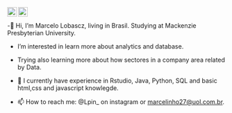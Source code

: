<a href="https://www.instagram.com/lpin_/" rel="nofollow">
  <img align="left" alt="Abhishek's Instagram" width="22px" src="https://raw.githubusercontent.com/hussainweb/hussainweb/main/icons/instagram.png" style="max-width: 100%;">
<a href="https://www.linkedin.com/in/marcelolobascz/" rel="nofollow">
  <img align="left" alt="Abhishek's LinkedIN" width="22px" src="https://raw.githubusercontent.com/peterthehan/peterthehan/master/assets/linkedin.svg" style="max-width: 100%;">
</a>
</a>
<br>
<br>
-👋 Hi, I’m Marcelo Lobascz, living in Brasil. Studying at Mackenzie Presbyterian University.

- I’m interested in learn more about analytics and database. 
- Trying also learning more about how sectores in a company area related by Data.

- 🌱 I currently have experience in Rstudio, Java, Python, SQL and basic html,css and javascript knowlegde.

- 📫 How to reach me: @Lpin_ on instagram or marcelinho27@uol.com.br.

